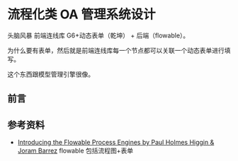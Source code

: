 # 流程化类 OA 管理系统设计

头脑风暴
前端连线库 G6+动态表单（乾坤） + 后端（flowable）。

为什么要有表单，然后就是前端连线库每一个节点都可以关联一个动态表单进行填写。

这个东西跟模型管理引擎很像。

## 前言

## 参考资料

- [Introducing the Flowable Process Engines by Paul Holmes Higgin & Joram Barrez](https://www.youtube.com/watch?v=i8dYR0LdpHg) flowable 包括流程图+表单